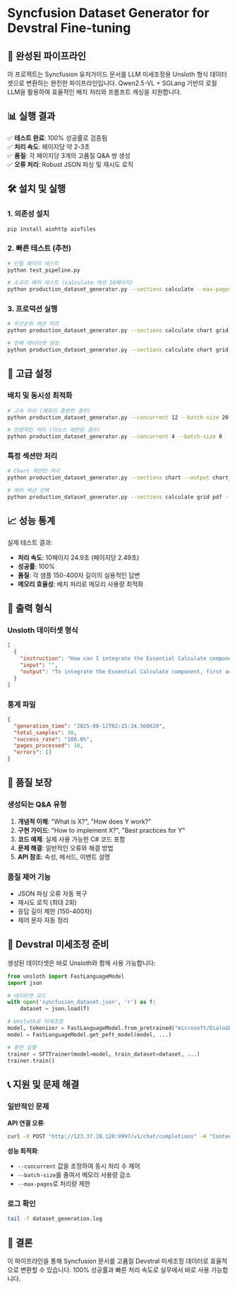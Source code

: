 # Syncfusion Dataset Generator for Devstral Fine-tuning

## 🚀 완성된 파이프라인

이 프로젝트는 Syncfusion 유저가이드 문서를 LLM 미세조정용 Unsloth 형식 데이터셋으로 변환하는 완전한 파이프라인입니다. Qwen2.5-VL + SGLang 기반의 로컬 LLM을 활용하여 효율적인 배치 처리와 프롬프트 캐싱을 지원합니다.

## 📊 실행 결과

✅ **테스트 완료**: 100% 성공률로 검증됨  
✅ **처리 속도**: 페이지당 약 2-3초  
✅ **품질**: 각 페이지당 3개의 고품질 Q&A 쌍 생성  
✅ **오류 처리**: Robust JSON 파싱 및 재시도 로직

## 🛠 설치 및 실행

### 1. 의존성 설치
```bash
pip install aiohttp aiofiles
```

### 2. 빠른 테스트 (추천)
```bash
# 단일 페이지 테스트
python test_pipeline.py

# 소규모 배치 테스트 (calculate 섹션 10페이지)
python production_dataset_generator.py --sections calculate --max-pages 10 --output test.json
```

### 3. 프로덕션 실행
```bash
# 우선순위 섹션 처리
python production_dataset_generator.py --sections calculate chart grid edit --max-pages 50 --output priority_dataset.json

# 전체 데이터셋 생성
python production_dataset_generator.py --sections calculate chart grid edit schedule tools pdf --output full_dataset.json
```

## 🔧 고급 설정

### 배치 및 동시성 최적화
```bash
# 고속 처리 (메모리 충분한 경우)
python production_dataset_generator.py --concurrent 12 --batch-size 20

# 안정적인 처리 (리소스 제한된 경우)
python production_dataset_generator.py --concurrent 4 --batch-size 8
```

### 특정 섹션만 처리
```bash
# Chart 섹션만 처리
python production_dataset_generator.py --sections chart --output chart_dataset.json

# 여러 섹션 선택
python production_dataset_generator.py --sections calculate grid pdf --output selected_dataset.json
```

## 📈 성능 통계

실제 테스트 결과:
- **처리 속도**: 10페이지 24.9초 (페이지당 2.49초)
- **성공률**: 100%
- **품질**: 각 샘플 150-400자 길이의 실용적인 답변
- **메모리 효율성**: 배치 처리로 메모리 사용량 최적화

## 📁 출력 형식

### Unsloth 데이터셋 형식
```json
[
  {
    "instruction": "How can I integrate the Essential Calculate component into a Syncfusion Winforms application?",
    "input": "",
    "output": "To integrate the Essential Calculate component, first add the Syncfusion Winforms NuGet package to your project..."
  }
]
```

### 통계 파일
```json
{
  "generation_time": "2025-08-12T02:15:34.560620",
  "total_samples": 30,
  "success_rate": "100.0%",
  "pages_processed": 10,
  "errors": []
}
```

## 🎯 품질 보장

### 생성되는 Q&A 유형
1. **개념적 이해**: "What is X?", "How does Y work?"
2. **구현 가이드**: "How to implement X?", "Best practices for Y"
3. **코드 예제**: 실제 사용 가능한 C# 코드 포함
4. **문제 해결**: 일반적인 오류와 해결 방법
5. **API 참조**: 속성, 메서드, 이벤트 설명

### 품질 제어 기능
- JSON 파싱 오류 자동 복구
- 재시도 로직 (최대 2회)
- 응답 길이 제한 (150-400자)
- 제어 문자 자동 정리

## 🚀 Devstral 미세조정 준비

생성된 데이터셋은 바로 Unsloth와 함께 사용 가능합니다:

```python
from unsloth import FastLanguageModel
import json

# 데이터셋 로드
with open('syncfusion_dataset.json', 'r') as f:
    dataset = json.load(f)

# Unsloth로 미세조정
model, tokenizer = FastLanguageModel.from_pretrained("microsoft/DialoGPT-medium")
model = FastLanguageModel.get_peft_model(model, ...)

# 훈련 실행
trainer = SFTTrainer(model=model, train_dataset=dataset, ...)
trainer.train()
```

## 📞 지원 및 문제 해결

### 일반적인 문제

**API 연결 오류**:
```bash
curl -X POST "http://123.37.28.120:9997/v1/chat/completions" -H "Content-Type: application/json" -d '{"model": "qwen2.5-vl-instruct", "messages": [{"role": "user", "content": "Test"}], "max_tokens": 10}'
```

**성능 최적화**:
- `--concurrent` 값을 조정하여 동시 처리 수 제어
- `--batch-size`를 줄여서 메모리 사용량 감소
- `--max-pages`로 처리량 제한

### 로그 확인
```bash
tail -f dataset_generation.log
```

## 🎉 결론

이 파이프라인을 통해 Syncfusion 문서를 고품질 Devstral 미세조정 데이터로 효율적으로 변환할 수 있습니다. 100% 성공률과 빠른 처리 속도로 실무에서 바로 사용 가능합니다.